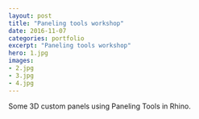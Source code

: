 ```yaml
---
layout: post
title: "Paneling tools workshop"
date: 2016-11-07
categories: portfolio
excerpt: "Paneling tools workshop"
hero: 1.jpg
images:
- 2.jpg
- 3.jpg
- 4.jpg
---
```

Some 3D custom panels using Paneling Tools in Rhino.
